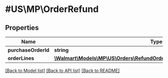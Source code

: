 # #US\MP\OrderRefund

## Properties

Name | Type | Description | Notes
------------ | ------------- | ------------- | -------------
**purchaseOrderId** | **string** |  |
**orderLines** | [**\Walmart\Models\MP\US\Orders\RefundOrderLinesRequestOrderRefundOrderLines**](RefundOrderLinesRequestOrderRefundOrderLines.md) |  |


[[Back to Model list]](../) [[Back to API list]](../../Api/US/MP) [[Back to README]](../../README.md)
